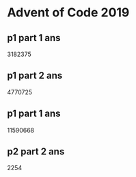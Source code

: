 # Advent of Code 2019

## p1 part 1 ans

3182375

## p1 part 2 ans

4770725

## p1 part 1 ans

11590668

## p2 part 2 ans

2254
